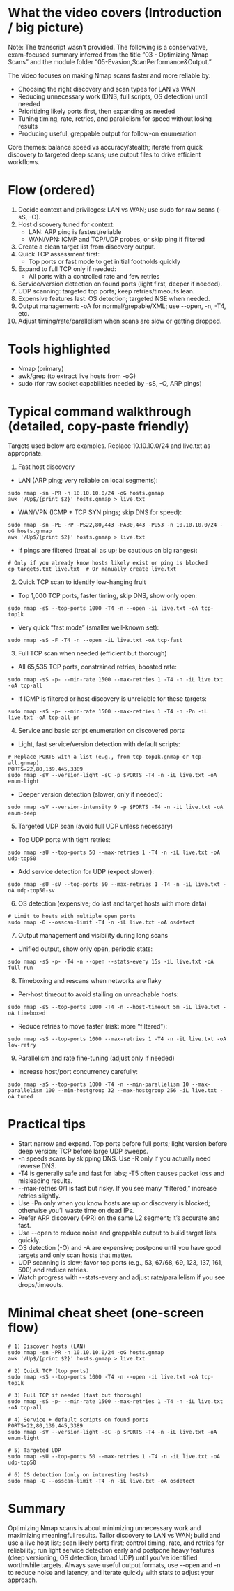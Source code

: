 # What the video covers (Introduction / big picture)
Note: The transcript wasn’t provided. The following is a conservative, exam-focused summary inferred from the title “03 - Optimizing Nmap Scans” and the module folder “05-Evasion,ScanPerformance&Output.”

The video focuses on making Nmap scans faster and more reliable by:
- Choosing the right discovery and scan types for LAN vs WAN
- Reducing unnecessary work (DNS, full scripts, OS detection) until needed
- Prioritizing likely ports first, then expanding as needed
- Tuning timing, rate, retries, and parallelism for speed without losing results
- Producing useful, greppable output for follow-on enumeration

Core themes: balance speed vs accuracy/stealth; iterate from quick discovery to targeted deep scans; use output files to drive efficient workflows.

# Flow (ordered)
1. Decide context and privileges: LAN vs WAN; use sudo for raw scans (-sS, -O).
2. Host discovery tuned for context:
   - LAN: ARP ping is fastest/reliable
   - WAN/VPN: ICMP and TCP/UDP probes, or skip ping if filtered
3. Create a clean target list from discovery output.
4. Quick TCP assessment first:
   - Top ports or fast mode to get initial footholds quickly
5. Expand to full TCP only if needed:
   - All ports with a controlled rate and few retries
6. Service/version detection on found ports (light first, deeper if needed).
7. UDP scanning: targeted top ports; keep retries/timeouts lean.
8. Expensive features last: OS detection; targeted NSE when needed.
9. Output management: -oA for normal/grepable/XML; use --open, -n, -T4, etc.
10. Adjust timing/rate/parallelism when scans are slow or getting dropped.

# Tools highlighted
- Nmap (primary)
- awk/grep (to extract live hosts from -oG)
- sudo (for raw socket capabilities needed by -sS, -O, ARP pings)

# Typical command walkthrough (detailed, copy-paste friendly)
Targets used below are examples. Replace 10.10.10.0/24 and live.txt as appropriate.

1) Fast host discovery
- LAN (ARP ping; very reliable on local segments):
```
sudo nmap -sn -PR -n 10.10.10.0/24 -oG hosts.gnmap
awk '/Up$/{print $2}' hosts.gnmap > live.txt
```

- WAN/VPN (ICMP + TCP SYN pings; skip DNS for speed):
```
sudo nmap -sn -PE -PP -PS22,80,443 -PA80,443 -PU53 -n 10.10.10.0/24 -oG hosts.gnmap
awk '/Up$/{print $2}' hosts.gnmap > live.txt
```

- If pings are filtered (treat all as up; be cautious on big ranges):
```
# Only if you already know hosts likely exist or ping is blocked
cp targets.txt live.txt  # Or manually create live.txt
```

2) Quick TCP scan to identify low-hanging fruit
- Top 1,000 TCP ports, faster timing, skip DNS, show only open:
```
sudo nmap -sS --top-ports 1000 -T4 -n --open -iL live.txt -oA tcp-top1k
```

- Very quick “fast mode” (smaller well-known set):
```
sudo nmap -sS -F -T4 -n --open -iL live.txt -oA tcp-fast
```

3) Full TCP scan when needed (efficient but thorough)
- All 65,535 TCP ports, constrained retries, boosted rate:
```
sudo nmap -sS -p- --min-rate 1500 --max-retries 1 -T4 -n -iL live.txt -oA tcp-all
```

- If ICMP is filtered or host discovery is unreliable for these targets:
```
sudo nmap -sS -p- --min-rate 1500 --max-retries 1 -T4 -n -Pn -iL live.txt -oA tcp-all-pn
```

4) Service and basic script enumeration on discovered ports
- Light, fast service/version detection with default scripts:
```
# Replace PORTS with a list (e.g., from tcp-top1k.gnmap or tcp-all.gnmap)
PORTS=22,80,139,445,3389
sudo nmap -sV --version-light -sC -p $PORTS -T4 -n -iL live.txt -oA enum-light
```

- Deeper version detection (slower, only if needed):
```
sudo nmap -sV --version-intensity 9 -p $PORTS -T4 -n -iL live.txt -oA enum-deep
```

5) Targeted UDP scan (avoid full UDP unless necessary)
- Top UDP ports with tight retries:
```
sudo nmap -sU --top-ports 50 --max-retries 1 -T4 -n -iL live.txt -oA udp-top50
```

- Add service detection for UDP (expect slower):
```
sudo nmap -sU -sV --top-ports 50 --max-retries 1 -T4 -n -iL live.txt -oA udp-top50-sv
```

6) OS detection (expensive; do last and target hosts with more data)
```
# Limit to hosts with multiple open ports
sudo nmap -O --osscan-limit -T4 -n -iL live.txt -oA osdetect
```

7) Output management and visibility during long scans
- Unified output, show only open, periodic stats:
```
sudo nmap -sS -p- -T4 -n --open --stats-every 15s -iL live.txt -oA full-run
```

8) Timeboxing and rescans when networks are flaky
- Per-host timeout to avoid stalling on unreachable hosts:
```
sudo nmap -sS --top-ports 1000 -T4 -n --host-timeout 5m -iL live.txt -oA timeboxed
```

- Reduce retries to move faster (risk: more “filtered”):
```
sudo nmap -sS --top-ports 1000 --max-retries 1 -T4 -n -iL live.txt -oA low-retry
```

9) Parallelism and rate fine-tuning (adjust only if needed)
- Increase host/port concurrency carefully:
```
sudo nmap -sS --top-ports 1000 -T4 -n --min-parallelism 10 --max-parallelism 100 --min-hostgroup 32 --max-hostgroup 256 -iL live.txt -oA tuned
```

# Practical tips
- Start narrow and expand. Top ports before full ports; light version before deep version; TCP before large UDP sweeps.
- -n speeds scans by skipping DNS. Use -R only if you actually need reverse DNS.
- -T4 is generally safe and fast for labs; -T5 often causes packet loss and misleading results.
- --max-retries 0/1 is fast but risky. If you see many “filtered,” increase retries slightly.
- Use -Pn only when you know hosts are up or discovery is blocked; otherwise you’ll waste time on dead IPs.
- Prefer ARP discovery (-PR) on the same L2 segment; it’s accurate and fast.
- Use --open to reduce noise and greppable output to build target lists quickly.
- OS detection (-O) and -A are expensive; postpone until you have good targets and only scan hosts that matter.
- UDP scanning is slow; favor top ports (e.g., 53, 67/68, 69, 123, 137, 161, 500) and reduce retries.
- Watch progress with --stats-every and adjust rate/parallelism if you see drops/timeouts.

# Minimal cheat sheet (one-screen flow)
```
# 1) Discover hosts (LAN)
sudo nmap -sn -PR -n 10.10.10.0/24 -oG hosts.gnmap
awk '/Up$/{print $2}' hosts.gnmap > live.txt

# 2) Quick TCP (top ports)
sudo nmap -sS --top-ports 1000 -T4 -n --open -iL live.txt -oA tcp-top1k

# 3) Full TCP if needed (fast but thorough)
sudo nmap -sS -p- --min-rate 1500 --max-retries 1 -T4 -n -iL live.txt -oA tcp-all

# 4) Service + default scripts on found ports
PORTS=22,80,139,445,3389
sudo nmap -sV --version-light -sC -p $PORTS -T4 -n -iL live.txt -oA enum-light

# 5) Targeted UDP
sudo nmap -sU --top-ports 50 --max-retries 1 -T4 -n -iL live.txt -oA udp-top50

# 6) OS detection (only on interesting hosts)
sudo nmap -O --osscan-limit -T4 -n -iL live.txt -oA osdetect
```

# Summary
Optimizing Nmap scans is about minimizing unnecessary work and maximizing meaningful results. Tailor discovery to LAN vs WAN; build and use a live host list; scan likely ports first; control timing, rate, and retries for reliability; run light service detection early and postpone heavy features (deep versioning, OS detection, broad UDP) until you’ve identified worthwhile targets. Always save useful output formats, use --open and -n to reduce noise and latency, and iterate quickly with stats to adjust your approach.